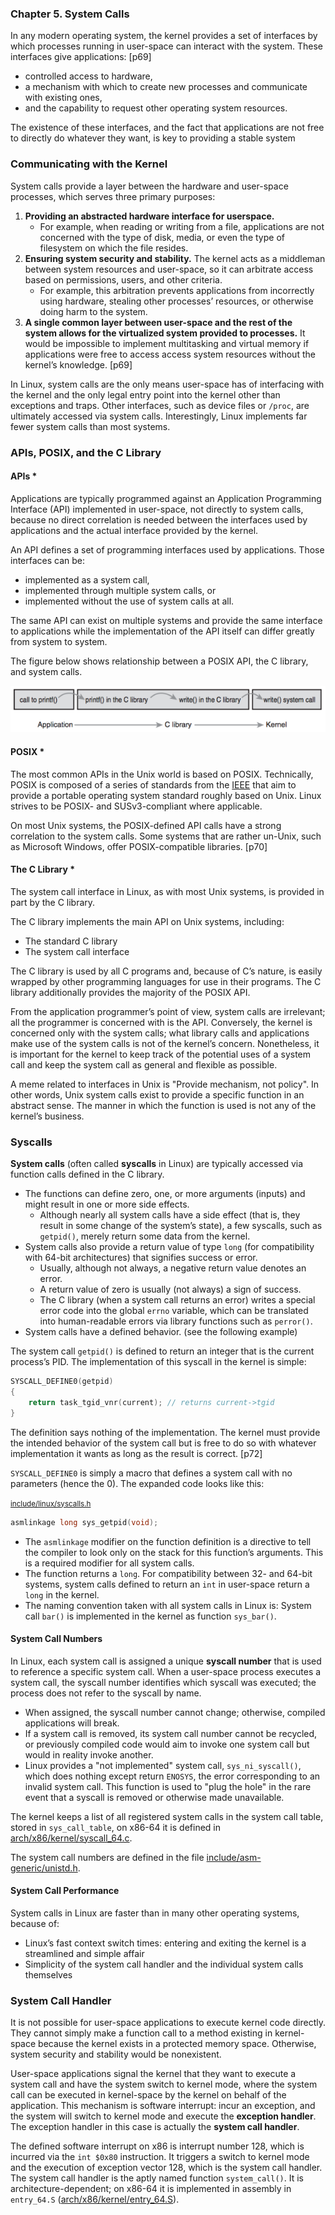 ### **Chapter 5. System Calls**

In any modern operating system, the kernel provides a set of interfaces by which processes running in user-space can interact with the system. These interfaces give applications: [p69]

* controlled access to hardware,
* a mechanism with which to create new processes and communicate with existing ones,
* and the capability to request other operating system resources.

The existence of these interfaces, and the fact that applications are not free to directly do whatever they want, is key to providing a stable system

### Communicating with the Kernel

System calls provide a layer between the hardware and user-space processes, which serves three primary purposes:

1. **Providing an abstracted hardware interface for userspace.**
    * For example, when reading or writing from a file, applications are not concerned with the type of disk, media, or even the type of filesystem on which the file resides.
2. **Ensuring system security and stability.** The kernel acts as a middleman between system resources and user-space, so it can arbitrate access based on permissions, users, and other criteria.
    * For example, this arbitration prevents applications from incorrectly using hardware, stealing other processes’ resources, or otherwise doing harm to the system.
3. **A single common layer between user-space and the rest of the system allows for the virtualized system provided to processes.**  It would be impossible to implement multitasking and virtual memory if applications were free to access access system resources without the kernel’s knowledge. [p69]

In Linux, system calls are the only means user-space has of interfacing with the kernel and the only legal entry point into the kernel other than exceptions and traps. Other interfaces, such as device files or `/proc`, are ultimately accessed via system calls. Interestingly, Linux implements far fewer system calls than most systems.

### APIs, POSIX, and the C Library

#### APIs *

Applications are typically programmed against an Application Programming Interface (API) implemented in user-space, not directly to system calls, because no direct correlation is needed between the interfaces used by applications and the actual interface provided by the kernel.

An API defines a set of programming interfaces used by applications. Those interfaces can be:

* implemented as a system call,
* implemented through multiple system calls, or
* implemented without the use of system calls at all.

The same API can exist on multiple systems and provide the same interface to applications while the implementation of the API itself can differ greatly from system to system.

The figure below shows relationship between a POSIX API, the C library, and system calls.

[![Figure 5.1 The relationship between applications, the C library, and the kernel with a call to printf().](figure_5.1_600.png)](figure_5.1.png "Figure 5.1 The relationship between applications, the C library, and the kernel with a call to printf().")

#### POSIX *

The most common APIs in the Unix world is based on POSIX. Technically, POSIX is composed of a series of standards from the [IEEE](https://en.wikipedia.org/wiki/Institute_of_Electrical_and_Electronics_Engineers) that aim to provide a portable operating system standard roughly based on Unix. Linux strives to be POSIX- and SUSv3-compliant where applicable.

On most Unix systems, the POSIX-defined API calls have a strong correlation to the system calls. Some systems that are rather un-Unix, such as Microsoft Windows, offer POSIX-compatible libraries. [p70]

#### The C Library *

The system call interface in Linux, as with most Unix systems, is provided in part by the C library.

The C library implements the main API on Unix systems, including:

* The standard C library
* The system call interface

The C library is used by all C programs and, because of C’s nature, is easily wrapped by other programming languages for use in their programs. The C library additionally provides the majority of the POSIX API.


From the application programmer’s point of view, system calls are irrelevant; all the programmer is concerned with is the API. Conversely, the kernel is concerned only with the system calls; what library calls and applications make use of the system calls is not of the kernel’s concern. Nonetheless, it is important for the kernel to keep track of the potential uses of a system call and keep the system call as general and flexible as possible.

A meme related to interfaces in Unix is "Provide mechanism, not policy". In other words, Unix system calls exist to provide a specific function in an abstract sense. The manner in which the function is used is not any of the kernel’s business.

### Syscalls

**System calls** (often called **syscalls** in Linux) are typically accessed via function calls defined in the C library.

* The functions can define zero, one, or more arguments (inputs) and might result in one or more side effects.
    *  Although nearly all system calls have a side effect (that is, they result in some change of the system’s state), a few syscalls, such as `getpid()`, merely return some data from the kernel.
* System calls also provide a return value of type `long` (for compatibility with 64-bit architectures) that signifies success or error.
    * Usually, although not always, a negative return value denotes an error.
    * A return value of zero is usually (not always) a sign of success.
    * The C library (when a system call returns an error) writes a special error code into the global `errno` variable, which can be translated into human-readable errors via library functions such as `perror()`.
* System calls have a defined behavior. (see the following example)

The system call `getpid()` is defined to return an integer that is the current process’s PID. The implementation of this syscall in the kernel is simple:

```c
SYSCALL_DEFINE0(getpid)
{
    return task_tgid_vnr(current); // returns current->tgid
}
```

The definition says nothing of the implementation. The kernel must provide the intended behavior of the system call but is free to do so with whatever implementation it wants as long as the result is correct. [p72]

`SYSCALL_DEFINE0` is simply a macro that defines a system call with no parameters (hence the 0). The expanded code looks like this:

<small>[include/linux/syscalls.h](https://github.com/shichao-an/linux/blob/v2.6.34/include/linux/syscalls.h##L285)</small>

```c
asmlinkage long sys_getpid(void);
```

* The `asmlinkage` modifier on the function definition is a directive to tell the compiler to look only on the stack for this function’s arguments. This is a required modifier for all system calls.
* The function returns a `long`. For compatibility between 32- and 64-bit systems, system calls defined to return an `int` in user-space return a `long` in the kernel.
* The naming convention taken with all system calls in Linux is: System call `bar()` is implemented in the kernel as function `sys_bar()`.

#### System Call Numbers

In Linux, each system call is assigned a unique **syscall number** that is used to reference a specific system call. When a user-space process executes a system call, the syscall number identifies which syscall was executed; the process does not refer to the syscall by name.

* When assigned, the syscall number cannot change; otherwise, compiled applications will break.
* If a system call is removed, its system call number cannot be recycled, or previously compiled code would aim to invoke one system call but would in reality invoke another.
* Linux provides a "not implemented" system call, `sys_ni_syscall()`, which does nothing except return `ENOSYS`, the error corresponding to an invalid system call. This function is used to "plug the hole" in the rare event that a syscall is removed or otherwise made unavailable.

The kernel keeps a list of all registered system calls in the system call table, stored in `sys_call_table`, on x86-64 it is defined in [arch/x86/kernel/syscall_64.c](https://github.com/shichao-an/linux/blob/v2.6.34/arch/x86/kernel/syscall_64.c).

The system call numbers are defined in the file [include/asm-generic/unistd.h](https://github.com/shichao-an/linux/blob/v2.6.34/include/asm-generic/unistd.h).

#### System Call Performance

System calls in Linux are faster than in many other operating systems, because of:

* Linux’s fast context switch times: entering and exiting the kernel is a streamlined and simple affair
* Simplicity of the system call handler and the individual system calls themselves

### System Call Handler

It is not possible for user-space applications to execute kernel code directly. They cannot simply make a function call to a method existing in kernel-space because the kernel exists in a protected memory space. Otherwise, system security and stability would be nonexistent.

User-space applications signal the kernel that they want to execute a system call and have the system switch to kernel mode, where the system call can be executed in kernel-space by the kernel on behalf of the application. This mechanism is software interrupt: incur an exception, and the system will switch to kernel mode and execute the **exception handler**. The exception handler in this case is actually the **system call handler**.

The defined software interrupt on x86 is interrupt number 128, which is incurred via the `int $0x80` instruction. It triggers a switch to kernel mode and the execution of exception vector 128, which is the system call handler. The system call handler is the aptly named function `system_call()`. It is architecture-dependent; on x86-64 it is implemented in assembly in `entry_64.S` ([arch/x86/kernel/entry_64.S](https://github.com/shichao-an/linux/blob/v2.6.34/arch/x86/kernel/entry_64.S)).
